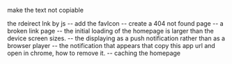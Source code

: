 make the text not copiable

the rdeirect lnk by js
-- add the favIcon
-- create a 404 not found page
-- a broken link page
-- the initial loading of the homepage is larger than the device screen sizes.
-- the displaying as a push notification rather than as a browser player
-- the notification that appears that copy this app url and open in chrome, how to remove it.
-- caching the homepage